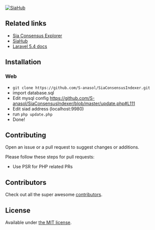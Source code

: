 <p align="center">

[![SiaHub](http://siahub.info/img/siahub_big.png)](http://siahub.info/)

</p>


## Related links
- [Sia Consensus Explorer](https://github.com/S-anasol/SiaConsensusExplorer)
- [SiaHub](https://github.com/S-anasol/siahub)
- [Laravel 5.4 docs](https://laravel.com/docs/5.4)

## Installation

### Web
- ``git clone https://github.com/S-anasol/SiaConsensusIndexer.git``
- import database.sql
- Edit mysql config https://github.com/S-anasol/SiaConsensusIndexer/blob/master/update.php#L111
- Edit siad address (localhost:9980)
- run ``php update.php``
- Done!

## Contributing

Open an issue or a pull request to suggest changes or additions.

Please follow these steps for pull requests:
- Use PSR for PHP related PRs

## Contributors

Check out all the super awesome [contributors](https://github.com/S-anasol/SiaConsensusIndexer/graphs/contributors).


## License

Available under [the MIT license](http://mths.be/mit).
